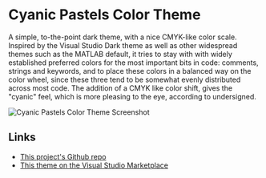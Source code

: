 # Cyanic Pastels Color Theme

A simple, to-the-point dark theme, with a nice CMYK-like color scale. Inspired
by the Visual Studio Dark theme as well as other widespread themes such as the
MATLAB default, it tries to stay with with widely established preferred colors
for the most important bits in code: comments, strings and keywords, and to
place these colors in a balanced way on the color wheel, since these three
tend to be somewhat evenly distributed across most code. The addition of a
CMYK like color shift, gives the "cyanic" feel, which is more pleasing to
the eye, according to undersigned.

![Cyanic Pastels Color Theme Screenshot](http://i.imgur.com/ISlN4iI.png)

## Links
* [This project's Github repo](https://github.com/samuell/CyanicPastels)
* [This theme on the Visual Studio Marketplace](https://marketplace.visualstudio.com/items?itemName=SamuelLampa.theme-cyanicpastels)
